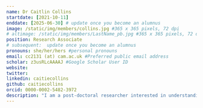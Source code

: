 ```yaml
---
name: Dr Caitlin Collins
startdate: [2021-10-11]
enddate: [2025-06-30] # update once you become an alumnus
image: /static/img/members/collins.jpg #365 x 365 pixels, 72 dpi
# altimage: /static/img/members/LastName_pb.jpg #365 x 365 pixels, 72 dpi
position: Research Associate
# subsequent:  update once you become an alumnus
pronouns: she/her/hers #personal pronouns
email: cc2131 (at) cam.ac.uk #Preferred public email address
scholar: z3usRLcAAAAJ #Google Scholar User ID
website: 
twitter: 
linkedin: caitiecollins
github: caitiecollins
orcid: 0000-0002-5482-3972
description: "I am a post-doctoral researcher interested in understanding how evolutionary processes shape microbial genomes. My work focuses more on method than microbe, aiming to develop statistical approaches and computational tools for the analysis of genetic data in multiple species. After graduating with a BA&Sc in Molecular Biology and Political Science from McGill University in 2012, I moved from Canada to the UK to complete the MPH at Imperial College in 2013. I earned my PhD at Imperial College in 2020, under the supervision of Dr. Xavier Didelot and Dr. Christophe Fraser, for developing methods to perform genome-wide association studies in clonal and recombining organisms. My PhD research culminated in the release of [treeWAS](https://github.com/caitiecollins/treeWAS): the first phylogenetic method for microbial GWAS. As a postdoc in the Parkhill group, my aim is to develop approaches to incorporate non-SNP genetic variation into phylogenetic inference methods in bacteria. In mapping recombination and gene gain/loss events across the clonal frame, we hope to determine whether rates of change in these genetic elements can be reliably estimated. We aim to use these inferences to improve the resolution and temporal calibration of phylogenetic trees in partially-recombinant organisms."
---
```

